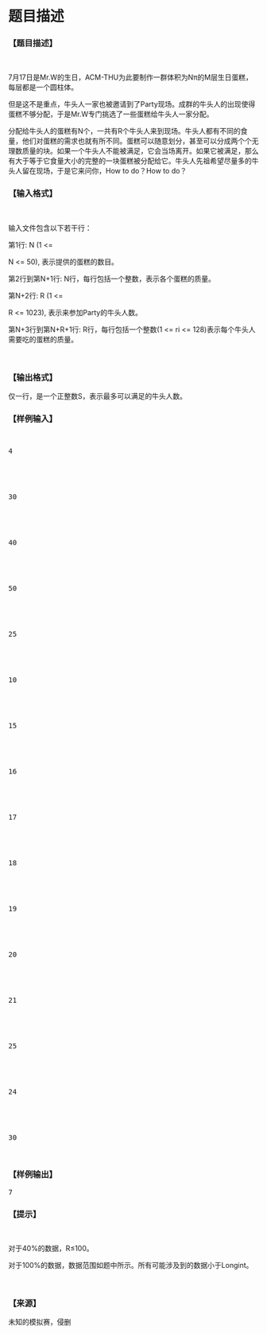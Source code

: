 # 题目描述


<h3>
【题目描述】
</h3>
<p>
<br/>
</p>
<p>
7月17日是Mr.W的生日，ACM-THU为此要制作一群体积为Nπ的M层生日蛋糕，每层都是一个圆柱体。
</p>
<p>
但是这不是重点，牛头人一家也被邀请到了Party现场。成群的牛头人的出现使得蛋糕不够分配，于是Mr.W专门挑选了一些蛋糕给牛头人一家分配。
</p>
<p>
分配给牛头人的蛋糕有N个，一共有R个牛头人来到现场。牛头人都有不同的食量，他们对蛋糕的需求也就有所不同。蛋糕可以随意划分，甚至可以分成两个个无理数质量的块。如果一个牛头人不能被满足，它会当场离开。如果它被满足，那么有大于等于它食量大小的完整的一块蛋糕被分配给它。牛头人先祖希望尽量多的牛头人留在现场，于是它来问你，How to do？How to do？
</p>
<h3>
【输入格式】
</h3>
<p>
<br/>
</p>
<p>
输入文件包含以下若干行：
</p>
<p>
第1行: N (1 &lt;=
</p>
<p>
N &lt;= 50), 表示提供的蛋糕的数目。
</p>
<p>
第2行到第N+1行: N行，每行包括一个整数，表示各个蛋糕的质量。
</p>
<p>
第N+2行: R (1 &lt;=
</p>
<p>
R &lt;= 1023), 表示来参加Party的牛头人数。
</p>
<p>
第N+3行到第N+R+1行: R行，每行包括一个整数(1 &lt;= ri &lt;= 128)表示每个牛头人需要吃的蛋糕的质量。
</p>
<p>
<br/>
</p>
<h3>
【输出格式】
</h3>
<p>
仅一行，是一个正整数S，表示最多可以满足的牛头人数。
</p>
<h3>
【样例输入】
</h3>
<pre><p>
4
</p>

<p>
30
</p>

<p>
40
</p>

<p>
50
</p>

<p>
25
</p>

<p>
10
</p>

<p>
15
</p>

<p>
16
</p>

<p>
17
</p>

<p>
18
</p>

<p>
19
</p>

<p>
20
</p>

<p>
21
</p>

<p>
25
</p>

<p>
24
</p>

<p>
30
</p>
</pre>
<h3>
【样例输出】
</h3>
<pre>7</pre>
<h3>
【提示】
</h3>
<p>
<br/>
</p>
<p>
对于40%的数据，R≤100。
</p>
<p>
对于100%的数据，数据范围如题中所示。所有可能涉及到的数据小于Longint。
</p>
<p>
<br/>
</p>
<h3>
【来源】
</h3>
<p>
未知的模拟赛，侵删
</p>
